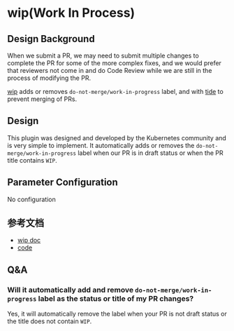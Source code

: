 # wip(Work In Process)

## Design Background

When we submit a PR, we may need to submit multiple changes to complete the PR for some of the more complex fixes, and we would prefer that reviewers not come in and do Code Review while we are still in the process of modifying the PR.

[wip](https://github.com/kubernetes/test-infra/tree/master/prow/plugins/wip) adds or removes `do-not-merge/work-in-progress` label, and with [tide](components/tide.md) to prevent merging of PRs.

## Design

This plugin was designed and developed by the Kubernetes community and is very simple to implement. It automatically adds or removes the `do-not-merge/work-in-progress` label when our PR is in draft status or when the PR title contains `WIP`.

## Parameter Configuration 

No configuration

## 参考文档

- [wip doc](https://prow.tidb.io/plugins?repo=ti-community-infra%2Ftichi)
- [code](https://github.com/kubernetes/test-infra/tree/master/prow/plugins/wip)

## Q&A

### Will it automatically add and remove `do-not-merge/work-in-progress` label as the status or title of my PR changes?

Yes, it will automatically remove the label when your PR is not draft status or the title does not contain `WIP`.